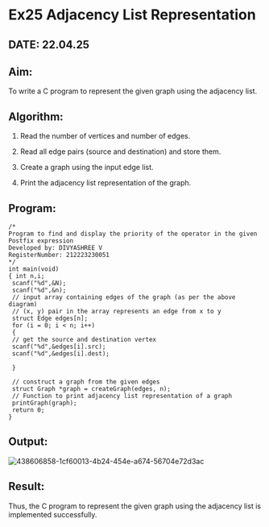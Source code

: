 # Ex25 Adjacency List Representation

## DATE: 22.04.25

## Aim:

To write a C program to represent the given graph using the adjacency list.

## Algorithm:

1. Read the number of vertices and number of edges.

2. Read all edge pairs (source and destination) and store them.

3. Create a graph using the input edge list.

4. Print the adjacency list representation of the graph.

## Program:
```
/*
Program to find and display the priority of the operator in the given Postfix expression
Developed by: DIVYASHREE V
RegisterNumber: 212223230051
*/
int main(void)
{ int n,i;
 scanf("%d",&N);
 scanf("%d",&n);
 // input array containing edges of the graph (as per the above diagram)
 // (x, y) pair in the array represents an edge from x to y
 struct Edge edges[n];
 for (i = 0; i < n; i++)
 {
 // get the source and destination vertex
 scanf("%d",&edges[i].src);
 scanf("%d",&edges[i].dest);
 
 }
 
 // construct a graph from the given edges
 struct Graph *graph = createGraph(edges, n);
 // Function to print adjacency list representation of a graph
 printGraph(graph);
 return 0;
}
```

## Output:

![438606858-1cf60013-4b24-454e-a674-56704e72d3ac](https://github.com/user-attachments/assets/e59895cd-ce13-476e-9b57-7431ebcc1b50)


## Result:

Thus, the C program to represent the given graph using the adjacency list is implemented successfully.
